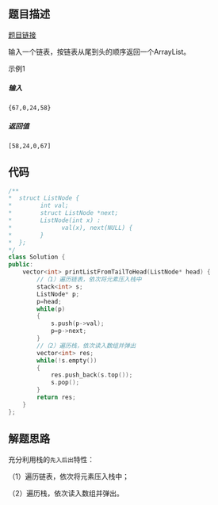 ## 题目描述

[题目链接](https://www.nowcoder.com/practice/a861533d45854474ac791d90e447bafd?tpId=13&rp=1&ru=%2Fta%2Fcoding-interviews&qru=%2Fta%2Fcoding-interviews%2Fquestion-ranking&tab=answerKey)

输入一个链表，按链表从尾到头的顺序返回一个ArrayList。

示例1

##### 输入

```
{67,0,24,58}
```

##### 返回值

```
[58,24,0,67]
```

## 代码

```cpp
/**
*  struct ListNode {
*        int val;
*        struct ListNode *next;
*        ListNode(int x) :
*              val(x), next(NULL) {
*        }
*  };
*/
class Solution {
public:
    vector<int> printListFromTailToHead(ListNode* head) {
        //（1）遍历链表，依次将元素压入栈中
        stack<int> s;
        ListNode* p;
        p=head;
        while(p)
        {
            s.push(p->val);
            p=p->next;
        }
        //（2）遍历栈，依次读入数组并弹出
        vector<int> res;
        while(!s.empty())
        {
            res.push_back(s.top());
            s.pop();
        }
        return res;
    }
};
```

## 解题思路

充分利用栈的`先入后出`特性：

（1）遍历链表，依次将元素压入栈中；

（2）遍历栈，依次读入数组并弹出。